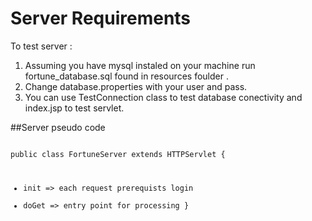 # Server Requirements 

To test server :

1. Assuming you have mysql instaled on your machine run fortune_database.sql found in resources foulder .
2. Change database.properties with your user and pass.
3. You can use TestConnection class to test database conectivity and index.jsp to test servlet.


##Server pseudo code

<code>
public class FortuneServer extends HTTPServlet {

 - init => each request prerequists login
 - doGet => entry point for processing
}
</code>
